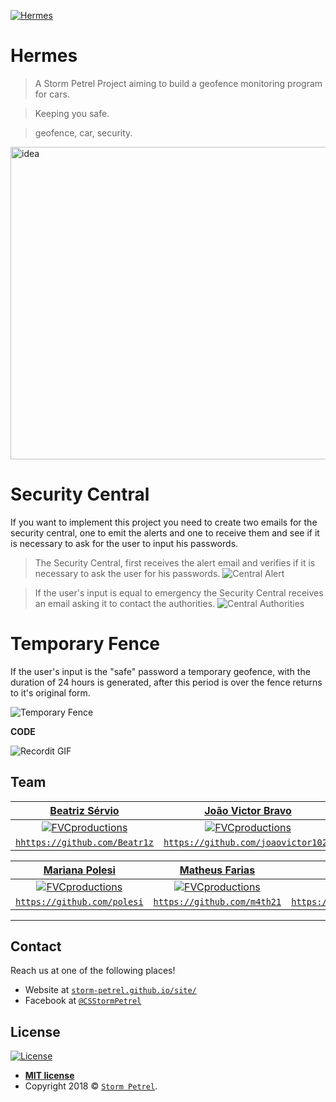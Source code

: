<a href="https://storm-petrel.github.io/site/"><img src="https://raw.githubusercontent.com/Storm-Petrel/Hermes/master/Media/logo.png" title="Hermes" alt="Hermes"></a>

# Hermes

> A Storm Petrel Project aiming to build a geofence monitoring program for cars.

> Keeping you safe.

> geofence, car, security.

<img src="https://raw.githubusercontent.com/Storm-Petrel/Hermes/master/Media/hermes.gif" title="Idea" alt="idea" height="500" width="600">

# Security Central
If you want to implement this project you need to create two emails for the security central, one to emit the alerts and one to receive them and see if it is necessary to ask for the user to input his passwords.

>The Security Central, first receives the alert email and verifies if it is necessary to ask the user for his passwords.
![Central Alert](https://raw.githubusercontent.com/Storm-Petrel/Hermes/master/Media/Central-Alerta.gif)

>If the user's input is equal to emergency the Security Central receives an email asking it to contact the authorities.
![Central Authorities](https://raw.githubusercontent.com/Storm-Petrel/Hermes/master/Media/Central-Autoridades.gif)

# Temporary Fence
If the user's input is the "safe" password a temporary geofence, with the duration of 24 hours is generated, after this period is over the fence returns to it's original form.

![Temporary Fence](https://raw.githubusercontent.com/Storm-Petrel/Hermes/master/Media/temporary-fence.gif)

**CODE**

![Recordit GIF](http://g.recordit.co/Rw5bXM5S20.gif)


## Team

| <a href="https://github.com/Beatr1z" target="_blank">**Beatriz Sérvio**</a> | <a href="https://github.com/joaovictor1020" target="_blank">**João Victor Bravo**</a> | <a href="https://github.com/leon13344" target="_blank">**Leonardo Rodrigues**</a> |
| :---: |:---:| :---:|
| [![FVCproductions](https://avatars1.githubusercontent.com/u/40302576?v=3&s=200)](https://github.com/Beatr1z)    | [![FVCproductions](https://avatars0.githubusercontent.com/u/39501506?v=3&s=200)](https://github.com/joaovictor1020) | [![FVCproductions](https://avatars3.githubusercontent.com/u/40325429?v=3&s=200)](http://fvcproductions.com)  |
| <a href="https://github.com/Beatr1z" target="_blank">`hhttps://github.com/Beatr1z`</a> | <a href="https://github.com/joaovictor1020" target="_blank">`https://github.com/joaovictor1020`</a> | <a href="https://github.com/leon13344" target="_blank">`https://github.com/leon13344`</a> |

| <a href="https://github.com/polesi" target="_blank">**Mariana Polesi**</a> | <a href="https://github.com/m4th21" target="_blank">**Matheus Farias**</a> | <a href="https://github.com/tiagovalenca" target="_blank">**Tiago Valença**</a> |
| :---: |:---:| :---:|
| [![FVCproductions](https://avatars2.githubusercontent.com/u/40322420?v=3&s=200)](http://fvcproductions.com)    | [![FVCproductions](https://avatars0.githubusercontent.com/u/38105118?v=3&s=200)](https://github.com/m4th21) | [![FVCproductions](https://avatars2.githubusercontent.com/u/36921610?v=3&s=200)](https://github.com/tiagovalenca)  |
| <a href="https://github.com/polesi" target="_blank">`https://github.com/polesi`</a> | <a href="https://github.com/m4th21" target="_blank">`https://github.com/m4th21`</a> | <a href="https://github.com/tiagovalenca" target="_blank">`https://github.com/tiagovalenca`</a> |

---

## Contact

Reach us at one of the following places!

- Website at <a href="https://storm-petrel.github.io/site/" target="_blank">`storm-petrel.github.io/site/`</a>
- Facebook at <a href="https://www.facebook.com/CSStormPetrel/" target="_blank">`@CSStormPetrel`</a>


## License

[![License](http://img.shields.io/:license-mit-blue.svg?style=flat-square)](http://badges.mit-license.org)

- **[MIT license](http://opensource.org/licenses/mit-license.php)**
- Copyright 2018 © <a href="https://storm-petrel.github.io/site/" target="_blank"> `Storm Petrel`</a>.
